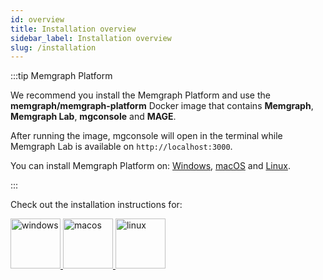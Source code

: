 ```yaml
---
id: overview
title: Installation overview
sidebar_label: Installation overview
slug: /installation
---
```


:::tip Memgraph Platform

We recommend you install the Memgraph Platform and use the
**memgraph/memgraph-platform** Docker image that contains **Memgraph**,
**Memgraph Lab**, **mgconsole** and **MAGE**. 

After running the image, mgconsole will open
in the terminal while Memgraph Lab is available on `http://localhost:3000`. 

You
can install Memgraph Platform on:
[Windows](/memgraph/install-memgraph-on-windows-docker),
[macOS](/memgraph/install-memgraph-on-macos-docker) and
[Linux](/memgraph/install-memgraph-on-linux-docker).

:::

Check out the installation instructions for:

<p align="left">
  <a href="/memgraph-lab/installation/windows" style={{'paddingRight':'70px'}}>
    <img src="https://upload.wikimedia.org/wikipedia/commons/thumb/5/5f/Windows_logo_-_2012.svg/2048px-Windows_logo_-_2012.svg.png" alt="windows" title="windows" width="80"/>
  </a>
  <a href="/memgraph-lab/installation/macos" style={{'paddingRight':'70px'}}>
    <img src="https://upload.wikimedia.org/wikipedia/commons/thumb/3/30/MacOS_logo.svg/1024px-MacOS_logo.svg.png" alt="macos" title="macos" width="80"/>
  </a>
  <a href="/memgraph-lab/installation/linux">
    <img src="https://upload.wikimedia.org/wikipedia/commons/d/dd/Linux_logo.jpg" alt="linux" title="linux" width="80"/>
  </a>
</p>

